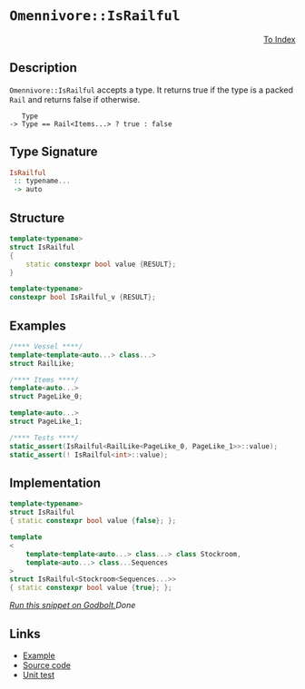 <!-- Copyright 2024 Feng Mofan
SPDX-License-Identifier: Apache-2.0 -->

# `Omennivore::IsRailful`

<p style='text-align: right;'><a href="../../../facilities/metafunctions.md#omennivore-is-railful">To Index</a></p>

## Description

`Omennivore::IsRailful` accepts a type.
It returns true if the type is a packed `Rail` and returns false if otherwise.

<pre><code>   Type
-> Type == Rail&lt;Items...&gt; ? true : false</code></pre>

## Type Signature

```Haskell
IsRailful
 :: typename...
 -> auto
```

## Structure

```C++
template<typename>
struct IsRailful
{
    static constexpr bool value {RESULT};
}

template<typename>
constexpr bool IsRailful_v {RESULT};
```

## Examples

```C++
/**** Vessel ****/
template<template<auto...> class...>
struct RailLike;

/**** Items ****/
template<auto...>
struct PageLike_0;

template<auto...>
struct PageLike_1;

/**** Tests ****/
static_assert(IsRailful<RailLike<PageLike_0, PageLike_1>>::value);
static_assert(! IsRailful<int>::value);
```

## Implementation

```C++
template<typename>
struct IsRailful
{ static constexpr bool value {false}; };

template
<
    template<template<auto...> class...> class Stockroom,
    template<auto...> class...Sequences
>
struct IsRailful<Stockroom<Sequences...>>
{ static constexpr bool value {true}; };
```

[*Run this snippet on Godbolt.*](https://godbolt.org/#z:OYLghAFBqd5QCxAYwPYBMCmBRdBLAF1QCcAaPECAMzwBtMA7AQwFtMQByARg9KtQYEAysib0QXACx8BBAKoBnTAAUAHpwAMvAFYTStJg1DIApACYAQuYukl9ZATwDKjdAGFUtAK4sGISRqkrgAyeAyYAHI%2BAEaYxCAAzNIADqgKhE4MHt6%2B/oGp6Y4CoeFRLLHxSbaY9kUMQgRMxATZPn4B1bWZDU0EJZExcYnSCo3Nrbkdo739ZRXDAJS2qF7EyOwcAPQAVLt7%2BweHe5smGgCCO3sA1ACSLMn0bIJMdVf7J%2BeXR99HH2enZwImHuBiBJgSbgIAE9koxWJhwdgAaNiF4HLcFAAlJh0KheWgAkwAdgsV2mjmQVzQDFGmFUyWIV2iqE8VwAbmIvJgrsSLFQxEpiQARcGk4WiwnnIEgl4I87gtwAq7Kq7Sh6yhVq0EIiFMLxEAB0RsRVIMCgURoNJuQZoUVwaqGQAGtiCyWKQlSqtRrdfrUJbrbbLUJMABHLkMdYKQkJJHnFFoggY7G4/EKh3O12oFjpsMRqMB2OIwkksmNClUgS0%2BmM5msjnebm8giohFEkUJMXtiXyz4/b5/L7bK7YVSsB7c94Aof946Si77K4ANUw5pqbznUuB6rBEO9u7cesNxtjpqY5sLcbOCfRKdooSdOqsvYX1xu0rtU63MoPR/9J6vG8k2UJhgEwB9MAAfQ0Ht/m/HcdUPP1L2RFtEyuECwIgyCuFg6dFwAFVXAhP03a9yzwZBIPPJRmggG4sRxWg8QJCE7wghVMPAvBH2g0gMNA7jeNwotYxAEAGy5BZYPJSjqLXOiwDAZMmJYhUwgIRFxMkzBpM7DglloTgAFZeD8DgtFIVBOEVSxrDJFY1ibMwEh4UgCE0AylidEBjMkA0NAADjMMwAE5Qq4YygsCrgiSJaQjI4SReBYCQNECczLOsjheAUEBAg8iyDNIOBYBgRAQBWAhkn1chKDQe46DiCJ4U4VRAoANgAWg6yQrmAZBKSkA0zF4TB8CIYg8HQPR%2BEEEQxHYKQZEERQVHUIrSF0LhSAAd2IJhkk4HhDJMszPKszgAHl9RqpNUCoK52u63r%2BsGq5hrMK4IA8Rr6EZcxXIWXhCq0JYICQBrkiasgKAgKGYZAYApDMPg6CBYg8ogaILuiMImihY7eDx5hiChK7om0TAHCJ0gGqeAgroYWhCc2rBoi8YBD1oWg8u4XgsBYQxgHENm8GIanHDZVcLrpan9Q2NyNJqC7aDwaIDrJjwsAuls8FS/nSGl4hmSUIVgWFtWjE8pYqAMYAFCXPBMF2q7YXMty5uEURxGWr21rUC7tv0YWUGsax9HVvLICWVBkjqPmutGdBwSFUw7MsMwsuNqasGjiAljsSXMhcBh3E8No9BCMIBnKIYdoKDIBAmPwG7SJuGFmQZ4h2ouHG6MYWgr3Je5qYuBB6Zou7rnvbEHlu9GmKea7mevC8c9YJFOjhTNITLeGyp7Op6vqBqG/yvogXBCBIHkXK4YH3JtpYEEwJgsHiAvSB8yQEgNUKEjxQ0JIMwkgOrpWMh1UK%2BhODJVIKlVyBoOpcA6oFUKMUOp%2BUigAjqe8LrZVyvlJ%2BRVwblQhpVW6tU4YI3%2Bi1NgnAmgsDZESLqTAzxGA%2BqFA0XAApjQmiQaas1ZALV9tIf2ShA6bV0Kjfah0ibb13vvS6HAbrVX1FcB6R8Xp9RtMLTh3CArfV%2BtDf6d8EhmEfqDYq5CaFxDqvDbMJihi6KMFwCKgQaC0AxljHGm0SYE1pv4smFMqY00NvTRgjNmas0suzTm3Nea00FpbDYsTxbF2lnzSyctkAK1psrRKlk1YawJtrVJIMpoGzcsbU2mBzZCyMFbUAJC%2BD20ds7V27taZexEUtMRsgA4bUstIkO1t05WEsJHaI%2BdY7x0yInZOqdxnWCzgfHO00ZYx06OPPwEBXALx2tXUo3c9CNzqAc0gZzMjT3mKPLoE957D1bts/uDyZgrxOb3R5ORnlLz6B8meW9lirE3g/GBO9zqbUPs9E%2B7DgD6J4Rob619JpmIfiDZ%2BpBX7vyGF/RKcCEFcOAUSYyoU4pJFAb1HaSiCG2CIVY0h8ByFVTuvY2xxA6EbEYa9FgCg2SUjZG4g02pRh8JvrnIR80fZ9JWvICRQydCJD2gdI6/MFGQqytdSh91HqqB5XygVQqRVJh%2Bo4mGZiEiWJtiVSGZr/psrtUMflyRkiQUFaFSCxrIJ6rEejOIPjcb4zJoEoN5NKaS1phEwQTMWYXTiVzMQiTDbJMaeU0g%2BAJb90ybLVQ8sgT5MECrTaxTNZQjKbrSptMalpDqRbRpYRmlg1aaBdpLs3aMG6cI6VEh%2BmrXlUHJVBgxnh0mcUmZVk5lVk4JsZOYcM4WFWVZdZed4CFzHq83Z%2BynlVzLjc%2Bulz27nO3W3Qo1yAW3JeXUSeQ8fmL3XVewee7Z5/IuX8p9QKFAbyWuqvBULOBPX1fy9kRrZSjGRfwgG98rUkJfm/D%2BlBt4EpAGFA0CQEjGSipILg6U0NElQb%2BzVOU6UFUxT/Yy/9YpEnSoFSQEUuDBTMLgxKCQNUH04BimD4LRoEbY0RhlSxjbpGcJIIAA%3D%3D)$Done$

## Links

- [Example](../../../code/facilities/metafunctions/omennivore/is_railful/implementation.hpp)
- [Source code](../../../../conceptrodon/omennivore/is_railful.hpp)
- [Unit test](../../../../tests/unit/metafunctions/omennivore/is_railful.test.hpp)
